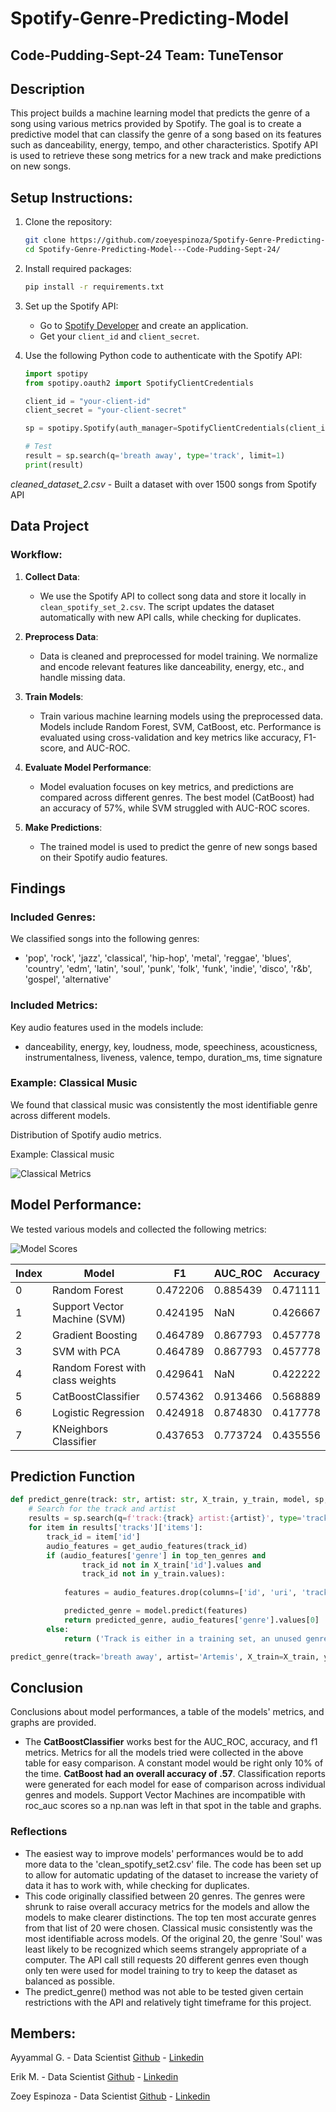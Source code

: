 # Spotify-Genre-Predicting-Model
## Code-Pudding-Sept-24 Team: TuneTensor

## Description
This project builds a machine learning model that predicts the genre of a song using various metrics provided by Spotify. The goal is to create a predictive model that can  classify the genre of a song based on its features such as danceability, energy, tempo, and other characteristics.  Spotify API is used to retrieve these song metrics for a new track and make predictions on new songs.

## Setup Instructions:
1. Clone the repository:
    ```bash
    git clone https://github.com/zoeyespinoza/Spotify-Genre-Predicting-Model---Code-Pudding-Sept-24.git
    cd Spotify-Genre-Predicting-Model---Code-Pudding-Sept-24/
    ```

2. Install required packages:
    ```bash
    pip install -r requirements.txt
    ```

3. Set up the Spotify API:
    - Go to [Spotify Developer](https://developer.spotify.com/) and create an application.
    - Get your `client_id` and `client_secret`.

4. Use the following Python code to authenticate with the Spotify API:
    ```python
    import spotipy
    from spotipy.oauth2 import SpotifyClientCredentials

    client_id = "your-client-id"
    client_secret = "your-client-secret"

    sp = spotipy.Spotify(auth_manager=SpotifyClientCredentials(client_id=client_id, client_secret=client_secret))

    # Test
    result = sp.search(q='breath away', type='track', limit=1)
    print(result)
    ```
*cleaned_dataset_2.csv* - Built a dataset with over 1500 songs from Spotify API

## Data Project
### Workflow:

1. **Collect Data**:
    - We use the Spotify API to collect song data and store it locally in `clean_spotify_set_2.csv`. The script updates the dataset automatically with new API calls, while checking for duplicates.

2. **Preprocess Data**:
    - Data is cleaned and preprocessed for model training. We normalize and encode relevant features like danceability, energy, etc., and handle missing data.

3. **Train Models**:
    - Train various machine learning models using the preprocessed data. Models include Random Forest, SVM, CatBoost, etc. Performance is evaluated using cross-validation and key metrics like accuracy, F1-score, and AUC-ROC.

4. **Evaluate Model Performance**:
    - Model evaluation focuses on key metrics, and predictions are compared across different genres. The best model (CatBoost) had an accuracy of 57%, while SVM struggled with AUC-ROC scores.

5. **Make Predictions**:
    - The trained model is used to predict the genre of new songs based on their Spotify audio features.

## Findings

### Included Genres:
We classified songs into the following genres:
- 'pop', 'rock', 'jazz', 'classical', 'hip-hop', 'metal', 'reggae', 'blues', 'country', 'edm', 'latin', 'soul', 'punk', 'folk', 'funk', 'indie', 'disco', 'r&b', 'gospel', 'alternative'

### Included Metrics:
Key audio features used in the models include:
- danceability, energy, key, loudness, mode, speechiness, acousticness, instrumentalness, liveness, valence, tempo, duration_ms, time signature

### Example: Classical Music
We found that classical music was consistently the most identifiable genre across different models.

Distribution of Spotify audio metrics.

Example: Classical music

 ![Classical Metrics](graphs/classical_metrics.png)

## Model Performance:

We tested various models and collected the following metrics:

 ![Model Scores](graphs/model_scores.png)
 

| Index | Model                              | F1        | AUC_ROC  | Accuracy  |
|-------|------------------------------------|-----------|----------|-----------|
| 0     | Random Forest                      | 0.472206  | 0.885439 | 0.471111  |
| 1     | Support Vector Machine (SVM)      | 0.424195  | NaN      | 0.426667  |
| 2     | Gradient Boosting                  | 0.464789  | 0.867793 | 0.457778  |
| 3     | SVM with PCA                      | 0.464789  | 0.867793 | 0.457778  |
| 4     | Random Forest with class weights    | 0.429641  | NaN      | 0.422222  |
| 5     | CatBoostClassifier                 | 0.574362  | 0.913466 | 0.568889  |
| 6     | Logistic Regression                | 0.424918  | 0.874830 | 0.417778  |
| 7     | KNeighbors Classifier              | 0.437653  | 0.773724 | 0.435556  |

## Prediction Function
```python
def predict_genre(track: str, artist: str, X_train, y_train, model, sp, top_ten_genres):
    # Search for the track and artist
    results = sp.search(q=f'track:{track} artist:{artist}', type='track', limit=1)
    for item in results['tracks']['items']:
        track_id = item['id']
        audio_features = get_audio_features(track_id)
        if (audio_features['genre'] in top_ten_genres and 
                track_id not in X_train['id'].values and 
                track_id not in y_train.values):
            
            features = audio_features.drop(columns=['id', 'uri', 'track_href', 'analysis_url', 'type', 'genre'], axis=1)

            predicted_genre = model.predict(features)
            return predicted_genre, audio_features['genre'].values[0]  # Return the predicted genre and actual genre
        else:
            return ('Track is either in a training set, an unused genre, or not findable by Spotify API')

predict_genre(track='breath away', artist='Artemis', X_train=X_train, y_train=y_train, model=catboost_model, sp=sp, top_ten_genres=top_ten_genres)

```
## Conclusion
Conclusions about model performances, a table of the models' metrics, and graphs are provided.
- The **CatBoostClassifier** works best for the AUC_ROC, accuracy, and f1 metrics. Metrics for all the models tried were collected in the above table for easy comparison. A constant model would be right only 10% of the time. **CatBoost had an overall accuracy of .57**. Classification reports were generated for each model for ease of comparison across individual genres and models. Support Vector Machines are incompatible with roc_auc scores so a np.nan was left in that spot in the table and graphs.

### Reflections
- The easiest way to improve models' performances would be to add more data to the 'clean_spotify_set2.csv' file. The code has been set up to allow for automatic updating of the dataset to increase the variety of data it has to work with, while checking for duplicates.
- This code originally classified between 20 genres. The genres were shrunk to raise overall accuracy metrics for the models and allow the models to make clearer distinctions. The top ten most accurate genres from that list of 20 were chosen. Classical music consistently was the most identifiable across models. Of the original 20, the genre 'Soul' was least likely to be recognized which seems strangely appropriate of a computer. The API call still requests 20 different genres even though only ten were used for model training to try to keep the dataset as balanced as possible.
- The predict_genre() method was not able to be tested given certain restrictions with the API and relatively tight timeframe for this project.

## Members:

Ayyammal G. - Data Scientist [Github](https://github.com/ayyammal-g) - [Linkedin](https://www.linkedin.com/in/ayyammal-g-25462591/)

Erik M. - Data Scientist [Github](https://github.com/tempest-fugue) - [Linkedin]()

Zoey Espinoza - Data Scientist [Github](https://github.com/zoeyespinoza) - [Linkedin](https://www.linkedin.com/in/zoeyespinoza/)
